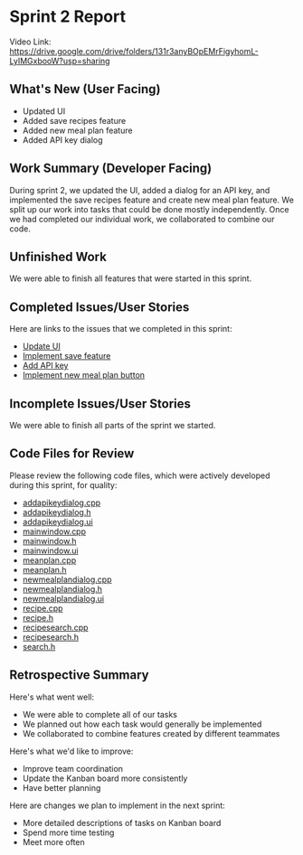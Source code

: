 # Sprint 2 Report
Video Link: https://drive.google.com/drive/folders/131r3anyBOpEMrFigyhomL-LyIMGxbooW?usp=sharing

## What's New (User Facing)
* Updated UI
* Added save recipes feature
* Added new meal plan feature 
* Added API key dialog 

## Work Summary (Developer Facing)
During sprint 2, we updated the UI, added a dialog for an API key, and implemented the save recipes feature and create new meal plan feature. We split up our work into tasks that could be done mostly independently. Once we had completed our individual work, we collaborated to combine our code. 

## Unfinished Work
We were able to finish all features that were started in this sprint.

## Completed Issues/User Stories
Here are links to the issues that we completed in this sprint:
* [Update UI](https://github.com/jake-kolk/CPT_S322.Project/issues/9)
* [Implement save feature](https://github.com/jake-kolk/CPT_S322.Project/issues/14)
* [Add API key](https://github.com/jake-kolk/CPT_S322.Project/issues/10)
* [Implement new meal plan button](https://github.com/jake-kolk/CPT_S322.Project/issues/12) 

## Incomplete Issues/User Stories
We were able to finish all parts of the sprint we started.

## Code Files for Review
Please review the following code files, which were actively developed during this
sprint, for quality:
* [addapikeydialog.cpp](https://github.com/jake-kolk/CPT_S322.Project/blob/main/addapikeydialog.cpp)
* [addapikeydialog.h](https://github.com/jake-kolk/CPT_S322.Project/blob/main/addapikeydialog.h)
* [addapikeydialog.ui](https://github.com/jake-kolk/CPT_S322.Project/blob/main/addapikeydialog.ui)
* [mainwindow.cpp](https://github.com/jake-kolk/CPT_S322.Project/blob/main/mainwindow.cpp)
* [mainwindow.h](https://github.com/jake-kolk/CPT_S322.Project/blob/main/mainwindow.h)
* [mainwindow.ui](https://github.com/jake-kolk/CPT_S322.Project/blob/main/mainwindow.ui)
* [meanplan.cpp](https://github.com/jake-kolk/CPT_S322.Project/blob/main/mealplan.cpp)
* [meanplan.h](https://github.com/jake-kolk/CPT_S322.Project/blob/main/mealplan.h)
* [newmealplandialog.cpp](https://github.com/jake-kolk/CPT_S322.Project/blob/main/newmealplandialog.cpp)
* [newmealplandialog.h](https://github.com/jake-kolk/CPT_S322.Project/blob/main/newmealplandialog.h)
* [newmealplandialog.ui](https://github.com/jake-kolk/CPT_S322.Project/blob/main/newmealplandialog.ui)
* [recipe.cpp](https://github.com/jake-kolk/CPT_S322.Project/blob/main/recipe.cpp)
* [recipe.h](https://github.com/jake-kolk/CPT_S322.Project/blob/main/recipe.h)
* [recipesearch.cpp](https://github.com/jake-kolk/CPT_S322.Project/blob/main/recipesearch.cpp)
* [recipesearch.h](https://github.com/jake-kolk/CPT_S322.Project/blob/main/recipesearch.h)
* [search.h](https://github.com/jake-kolk/CPT_S322.Project/blob/main/search.h) 

## Retrospective Summary
Here's what went well:
* We were able to complete all of our tasks
* We planned out how each task would generally be implemented 
* We collaborated to combine features created by different teammates 

Here's what we'd like to improve:
* Improve team coordination 
* Update the Kanban board more consistently 
* Have better planning 

Here are changes we plan to implement in the next sprint:
* More detailed descriptions of tasks on Kanban board
* Spend more time testing
* Meet more often 
